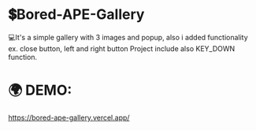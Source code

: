 # 💲Bored-APE-Gallery
💻It's a simple gallery with 3 images and popup, also i added functionality ex. close button, left and right button 
Project include also KEY_DOWN function.
# 🌍 DEMO: 
https://bored-ape-gallery.vercel.app/

